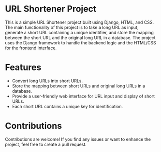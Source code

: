# URL Shortener Project
This is a simple URL Shortener project built using Django, HTML, and CSS. The main functionality of this project is to take a long URL as input, generate a short URL containing a unique identifier, and store the mapping between the short URL and the original long URL in a database. The project uses the Django framework to handle the backend logic and the HTML/CSS for the frontend interface.
# Features
* Convert long URLs into short URLs.
* Store the mapping between short URLs and original long URLs in a database.
* Provide a user-friendly web interface for URL input and display of short URLs.
* Each short URL contains a unique key for identification.
# Contributions
Contributions are welcome! If you find any issues or want to enhance the project, feel free to create a pull request.  
